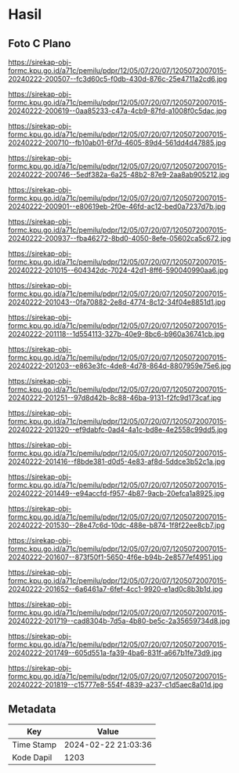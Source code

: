 # Hasil

## Foto C Plano

https://sirekap-obj-formc.kpu.go.id/a71c/pemilu/pdpr/12/05/07/20/07/1205072007015-20240222-200507--fc3d60c5-f0db-430d-876c-25e4711a2cd6.jpg

https://sirekap-obj-formc.kpu.go.id/a71c/pemilu/pdpr/12/05/07/20/07/1205072007015-20240222-200619--0aa85233-c47a-4cb9-87fd-a1008f0c5dac.jpg

https://sirekap-obj-formc.kpu.go.id/a71c/pemilu/pdpr/12/05/07/20/07/1205072007015-20240222-200710--fb10ab01-6f7d-4605-89d4-561dd4d47885.jpg

https://sirekap-obj-formc.kpu.go.id/a71c/pemilu/pdpr/12/05/07/20/07/1205072007015-20240222-200746--5edf382a-6a25-48b2-87e9-2aa8ab905212.jpg

https://sirekap-obj-formc.kpu.go.id/a71c/pemilu/pdpr/12/05/07/20/07/1205072007015-20240222-200901--e80619eb-2f0e-46fd-ac12-bed0a7237d7b.jpg

https://sirekap-obj-formc.kpu.go.id/a71c/pemilu/pdpr/12/05/07/20/07/1205072007015-20240222-200937--fba46272-8bd0-4050-8efe-05602ca5c672.jpg

https://sirekap-obj-formc.kpu.go.id/a71c/pemilu/pdpr/12/05/07/20/07/1205072007015-20240222-201015--604342dc-7024-42d1-8ff6-590040990aa6.jpg

https://sirekap-obj-formc.kpu.go.id/a71c/pemilu/pdpr/12/05/07/20/07/1205072007015-20240222-201043--0fa70882-2e8d-4774-8c12-34f04e8851d1.jpg

https://sirekap-obj-formc.kpu.go.id/a71c/pemilu/pdpr/12/05/07/20/07/1205072007015-20240222-201118--1d554113-327b-40e9-8bc6-b960a36741cb.jpg

https://sirekap-obj-formc.kpu.go.id/a71c/pemilu/pdpr/12/05/07/20/07/1205072007015-20240222-201203--e863e3fc-4de8-4d78-864d-8807959e75e6.jpg

https://sirekap-obj-formc.kpu.go.id/a71c/pemilu/pdpr/12/05/07/20/07/1205072007015-20240222-201251--97d8d42b-8c88-46ba-9131-f2fc9d173caf.jpg

https://sirekap-obj-formc.kpu.go.id/a71c/pemilu/pdpr/12/05/07/20/07/1205072007015-20240222-201320--ef9dabfc-0ad4-4a1c-bd8e-4e2558c99dd5.jpg

https://sirekap-obj-formc.kpu.go.id/a71c/pemilu/pdpr/12/05/07/20/07/1205072007015-20240222-201416--f8bde381-d0d5-4e83-af8d-5ddce3b52c1a.jpg

https://sirekap-obj-formc.kpu.go.id/a71c/pemilu/pdpr/12/05/07/20/07/1205072007015-20240222-201449--e94accfd-f957-4b87-9acb-20efca1a8925.jpg

https://sirekap-obj-formc.kpu.go.id/a71c/pemilu/pdpr/12/05/07/20/07/1205072007015-20240222-201530--28e47c6d-10dc-488e-b874-1f8f22ee8cb7.jpg

https://sirekap-obj-formc.kpu.go.id/a71c/pemilu/pdpr/12/05/07/20/07/1205072007015-20240222-201607--873f50f1-5650-4f6e-b94b-2e8577ef4951.jpg

https://sirekap-obj-formc.kpu.go.id/a71c/pemilu/pdpr/12/05/07/20/07/1205072007015-20240222-201652--6a6461a7-6fef-4cc1-9920-e1ad0c8b3b1d.jpg

https://sirekap-obj-formc.kpu.go.id/a71c/pemilu/pdpr/12/05/07/20/07/1205072007015-20240222-201719--cad8304b-7d5a-4b80-be5c-2a35659734d8.jpg

https://sirekap-obj-formc.kpu.go.id/a71c/pemilu/pdpr/12/05/07/20/07/1205072007015-20240222-201749--605d551a-fa39-4ba6-831f-a667b1fe73d9.jpg

https://sirekap-obj-formc.kpu.go.id/a71c/pemilu/pdpr/12/05/07/20/07/1205072007015-20240222-201819--c15777e8-554f-4839-a237-c1d5aec8a01d.jpg


## Metadata

| Key        | Value               |
| ---------- | ------------------- |
| Time Stamp | 2024-02-22 21:03:36 |
| Kode Dapil | 1203                |



